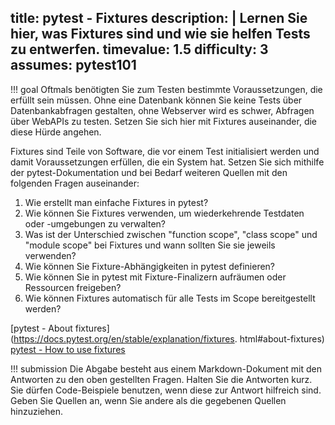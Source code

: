 title: pytest - Fixtures
description: |
  Lernen Sie hier, was Fixtures sind und wie sie helfen Tests zu entwerfen. 
timevalue: 1.5
difficulty: 3
assumes: pytest101
---
!!! goal 
    Oftmals benötigten Sie zum Testen bestimmte Voraussetzungen, die erfüllt sein müssen.
    Ohne eine Datenbank können Sie keine Tests über Datenbankabfragen gestalten, ohne Webserver 
    wird es schwer, Abfragen über WebAPIs zu testen.
    Setzen Sie sich hier mit Fixtures auseinander, die diese Hürde angehen.

Fixtures sind Teile von Software, die vor einem Test initialisiert werden und damit 
Voraussetzungen erfüllen, die ein System hat.
Setzen Sie sich mithilfe der pytest-Dokumentation und bei Bedarf weiteren Quellen mit den 
folgenden Fragen auseinander:

1. Wie erstellt man einfache Fixtures in pytest?
2. Wie können Sie Fixtures verwenden, um wiederkehrende Testdaten oder -umgebungen zu verwalten?
3. Was ist der Unterschied zwischen "function scope", "class scope" und "module scope" bei 
   Fixtures und wann sollten Sie sie jeweils verwenden? 
4. Wie können Sie Fixture-Abhängigkeiten in pytest definieren?
5. Wie können Sie in pytest mit Fixture-Finalizern aufräumen oder Ressourcen freigeben?
6. Wie können Fixtures automatisch für alle Tests im Scope bereitgestellt werden?

[pytest - About fixtures](https://docs.pytest.org/en/stable/explanation/fixtures.
html#about-fixtures) 
[pytest - How to use fixtures](https://docs.pytest.org/en/stable/how-to/fixtures.html)


!!! submission
    Die Abgabe besteht aus einem Markdown-Dokument mit den Antworten zu den oben gestellten Fragen.
    Halten Sie die Antworten kurz.
    Sie dürfen Code-Beispiele benutzen, wenn diese zur Antwort hilfreich sind.
    Geben Sie Quellen an, wenn Sie andere als die gegebenen Quellen hinzuziehen.
    
